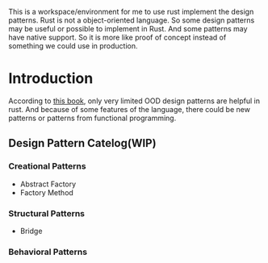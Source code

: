 This is a workspace/environment for me to use rust implement the design patterns.
Rust is not a object-oriented language. So some design patterns may be useful or possible to implement in Rust.
And some patterns may have native support.
So it is more like proof of concept instead of something we could use in production.

# Introduction
According to [this book](https://rust-unofficial.github.io/patterns/), only very limited OOD design patterns are helpful in rust. And because of some features of the language, there could be new patterns or patterns from functional programming.

## Design Pattern Catelog(WIP)
### Creational Patterns
* Abstract Factory
* Factory Method
### Structural Patterns
* Bridge
### Behavioral Patterns

